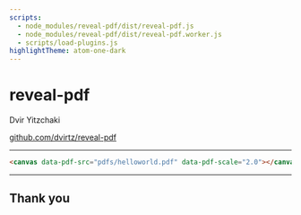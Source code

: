 ```yaml
---
scripts:
  - node_modules/reveal-pdf/dist/reveal-pdf.js
  - node_modules/reveal-pdf/dist/reveal-pdf.worker.js
  - scripts/load-plugins.js
highlightTheme: atom-one-dark
---
```


<!-- .slide: data-timeline-title -->

# reveal-pdf

Dvir Yitzchaki

[github.com/dvirtz/reveal-pdf](github.com/dvirtz/reveal-pdf)

---

<canvas data-pdf-src="pdfs/helloworld.pdf" data-pdf-scale="2.0"></canvas>

```html
<canvas data-pdf-src="pdfs/helloworld.pdf" data-pdf-scale="2.0"></canvas>
```

<!-- .element: style="font-size: 0.45em;" -->

---

## Thank you
